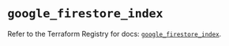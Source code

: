 # `google_firestore_index`

Refer to the Terraform Registry for docs: [`google_firestore_index`](https://registry.terraform.io/providers/hashicorp/google-beta/6.16.0/docs/resources/google_firestore_index).
